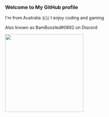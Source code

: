### Welcome to My GitHub profile
I'm from Australia 🇦🇺
I enjoy coding and gaming  

Also known as BamBoozled#0882 on Discord

<img src="https://user-images.githubusercontent.com/64771089/194791021-b34435b1-43b7-4280-8363-12a4643c6b40.png" width="256px"/>

<!--
**BamBoozledMC/BamBoozledMC** is a ✨ _special_ ✨ repository because its `README.md` (this file) appears on your GitHub profile.

Here are some ideas to get you started:

- 🔭 I’m currently working on ...
- 🌱 I’m currently learning ...
- 👯 I’m looking to collaborate on ...
- 🤔 I’m looking for help with ...
- 💬 Ask me about ...
- 📫 How to reach me: ...
- 😄 Pronouns: ...
- ⚡ Fun fact: ...
-->
